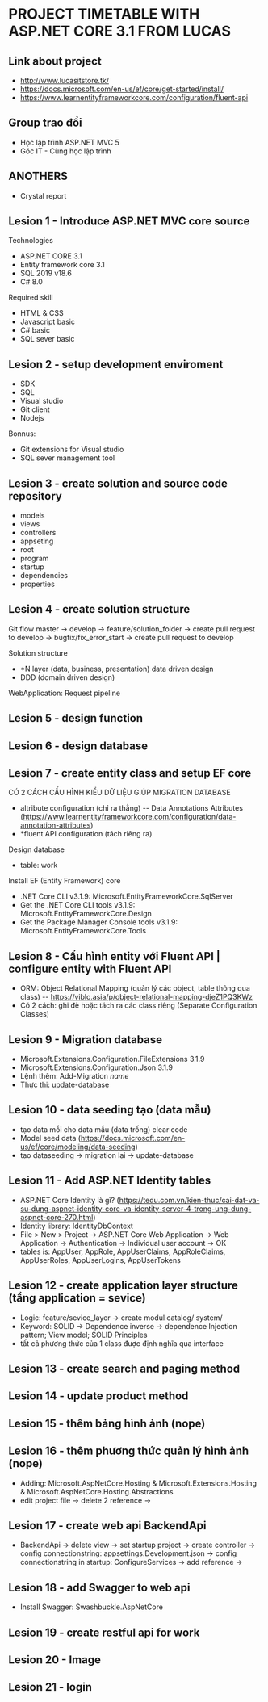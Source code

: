 ﻿# PROJECT TIMETABLE WITH ASP.NET CORE 3.1 FROM LUCAS
## Link about project
- http://www.lucasitstore.tk/
- https://docs.microsoft.com/en-us/ef/core/get-started/install/
- https://www.learnentityframeworkcore.com/configuration/fluent-api

## Group trao đổi
- Học lập trình ASP.NET MVC 5
- Góc IT - Cùng học lập trình

## ANOTHERS
- Crystal report

## Lesion 1 - Introduce ASP.NET MVC core source
Technologies
- ASP.NET CORE 3.1
- Entity framework core 3.1
- SQL 2019 v18.6
- C# 8.0

Required skill
- HTML & CSS
- Javascript basic
- C# basic
- SQL sever basic

## Lesion 2 - setup development enviroment
- SDK
- SQL
- Visual studio
- Git client
- Nodejs

Bonnus: 
- Git extensions for Visual studio
- SQL sever management tool

## Lesion 3 - create solution and source code repository
- models
- views
- controllers
- appseting
- root
- program
- startup
- dependencies
- properties

## Lesion 4 - create solution structure
Git flow
master -> develop -> feature/solution_folder -> create pull request to develop -> bugfix/fix_error_start -> create pull request to develop

Solution structure
- *N layer (data, business, presentation) data driven design
- DDD (domain driven design)

WebApplication: Request pipeline
## Lesion 5 - design function

## Lesion 6 - design database

## Lesion 7 - create entity class and setup EF core
CÓ 2 CÁCH CẤU HÌNH KIỂU DỮ LIỆU GIÚP MIGRATION DATABASE
- altribute configuration (chỉ ra thẳng) 
-- Data Annotations Attributes (https://www.learnentityframeworkcore.com/configuration/data-annotation-attributes)
- *fluent API configuration (tách riêng ra)

Design database
- table: work

Install EF (Entity Framework) core 
- .NET Core CLI v3.1.9: Microsoft.EntityFrameworkCore.SqlServer
- Get the .NET Core CLI tools v3.1.9: Microsoft.EntityFrameworkCore.Design
- Get the Package Manager Console tools v3.1.9: Microsoft.EntityFrameworkCore.Tools

## Lesion 8 - Cấu hình entity với Fluent API | configure entity with Fluent API
- ORM: Object Relational Mapping (quản lý các object, table thông qua class)
-- https://viblo.asia/p/object-relational-mapping-djeZ1PQ3KWz
- Có 2 cách: ghi đè hoặc tách ra các class riêng (Separate Configuration Classes)

## Lesion 9 - Migration database
- Microsoft.Extensions.Configuration.FileExtensions 3.1.9
- Microsoft.Extensions.Configuration.Json 3.1.9
- Lệnh thêm: Add-Migration _name_
- Thực thi: update-database

## Lesion 10 - data seeding tạo (data mẫu)
- tạo data mồi cho data mẫu (data trống) clear code
- Model seed data (https://docs.microsoft.com/en-us/ef/core/modeling/data-seeding)
- tạo dataseeding -> migration lại -> update-database 

## Lesion 11 - Add ASP.NET Identity tables
- ASP.NET Core Identity là gì? (https://tedu.com.vn/kien-thuc/cai-dat-va-su-dung-aspnet-identity-core-va-identity-server-4-trong-ung-dung-aspnet-core-270.html)
- Identity library: IdentityDbContext
- File > New > Project -> ASP.NET Core Web Application -> Web Application -> Authentication -> Individual user account -> OK
- tables is: AppUser, AppRole, AppUserClaims, AppRoleClaims, AppUserRoles, AppUserLogins, AppUserTokens

## Lesion 12 - create application layer structure (tầng application = sevice)
- Logic: feature/sevice_layer -> create modul catalog/ system/
- Keyword: SOLID -> Dependence inverse -> dependence Injection pattern; View model; SOLID Principles
- tất cả phương thức của 1 class được định nghĩa qua interface

## Lesion 13 - create search and paging method
## Lesion 14 - update product method
## Lesion 15 - thêm bảng hình ảnh (nope)
## Lesion 16 - thêm phương thức quản lý hình ảnh (nope)
- Adding: Microsoft.AspNetCore.Hosting & Microsoft.Extensions.Hosting & Microsoft.AspNetCore.Hosting.Abstractions
- edit project file -> delete 2 reference -> <frameworkReference Include="Microsoft.AspNetCore.App" /> 
## Lesion 17 - create web api BackendApi
- BackendApi -> delete view -> set startup project -> create controller 
-> config connectionstring: appsettings.Development.json 
-> config connectionstring in startup: ConfigureServices -> add reference 
-> 
## Lesion 18 - add Swagger to web api
- Install Swagger: Swashbuckle.AspNetCore 
## Lesion 19 - create restful api for work
## Lesion 20 - Image
## Lesion 21 - login


